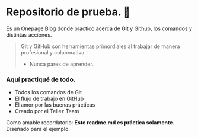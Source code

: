 # Repositorio de prueba. 💓
Es un Onepage Blog donde practico acerca de Git y Github, los comandos y distintas acciones.

> Git y GitHub son herramientas primordiales al trabajar de manera profesional y colaborativa.
> - Nunca pares de aprender.

### Aquí practiqué de todo.
* Todos los comandos de Git
* El flujo de trabajo en GitHub
* El amor por las buenas prácticas
* Creado por el Tellez Team

Como amable recordatorio: **Este readme.md es práctica solamente.** Diseñado para el ejemplo.